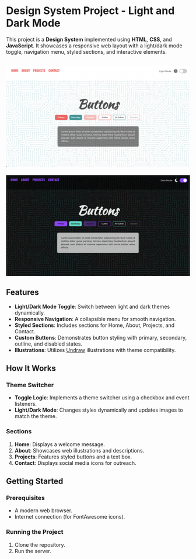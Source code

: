 # Design System Project - Light and Dark Mode

This project is a **Design System** implemented using **HTML**, **CSS**, and **JavaScript**. It showcases a responsive web layout with a light/dark mode toggle, navigation menu, styled sections, and interactive elements.

![Light Mode](/docs/light_1.png)
-----------------------------
![Dark Mode](/docs/dark_1.png)

## Features

- **Light/Dark Mode Toggle**: Switch between light and dark themes dynamically.
- **Responsive Navigation**: A collapsible menu for smooth navigation.
- **Styled Sections**: Includes sections for Home, About, Projects, and Contact.
- **Custom Buttons**: Demonstrates button styling with primary, secondary, outline, and disabled states.
- **Illustrations**: Utilizes [Undraw](https://undraw.co/) illustrations with theme compatibility.


## How It Works

### Theme Switcher
- **Toggle Logic**: Implements a theme switcher using a checkbox and event listeners.
- **Light/Dark Mode**: Changes styles dynamically and updates images to match the theme.

### Sections
1. **Home**: Displays a welcome message.
2. **About**: Showcases web illustrations and descriptions.
3. **Projects**: Features styled buttons and a text box.
4. **Contact**: Displays social media icons for outreach.

## Getting Started

### Prerequisites
- A modern web browser.
- Internet connection (for FontAwesome icons).

### Running the Project
1. Clone the repository.  
2. Run the server.  

